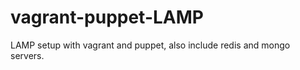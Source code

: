 vagrant-puppet-LAMP
===================

LAMP setup with vagrant and puppet, also include redis and mongo servers.
